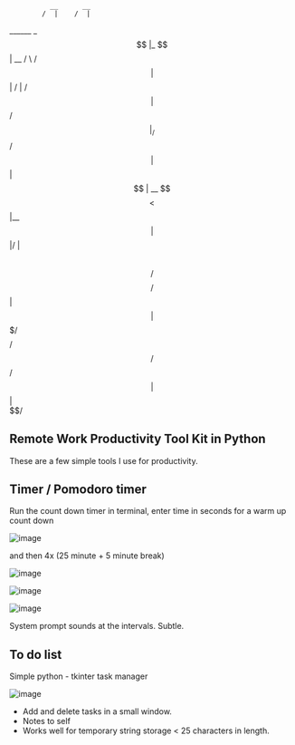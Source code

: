               __      __       
            /  |    /  |      
  ______   _$$ |_   $$ |   __ 
 /      \ / $$   |  $$ |  /  |
/$$$$$$  |$$$$$$/   $$ |_/$$/ 
$$ |  $$ |  $$ | __ $$   $$<  
$$ |__$$ |  $$ |/  |$$$$$$  \ 
$$    $$/   $$  $$/ $$ | $$  |
$$$$$$$/     $$$$/  $$/   $$/ 
$$ |                          
$$ |                          
$$/                           

## Remote Work Productivity Tool Kit in Python

These are a few simple tools I use for productivity. 

## Timer / Pomodoro timer 
Run the count down timer in terminal, enter time in seconds for a warm up count down

![image](https://user-images.githubusercontent.com/31022640/150668121-cd04d2e6-226c-480b-938d-a2d236a9ad1a.png)

and then 4x (25 minute + 5 minute break) 

![image](https://user-images.githubusercontent.com/31022640/150668357-13055153-7bf8-4a41-a422-3d73d8679764.png)

![image](https://user-images.githubusercontent.com/31022640/150668943-04b3f2a7-d42c-4ba6-b2e8-905117294a94.png)

![image](https://user-images.githubusercontent.com/31022640/150669064-264f7741-cfb8-4aae-a29f-6e553a3c0379.png)

System prompt sounds at the intervals. Subtle.

## To do list
Simple python - tkinter task manager

![image](https://user-images.githubusercontent.com/31022640/150669637-b6e3cfac-dd7b-4c35-8519-15ccb5f2fc95.png)

  - Add and delete tasks in a small window.
  - Notes to self
  - Works well for temporary string storage < 25 characters in length.


